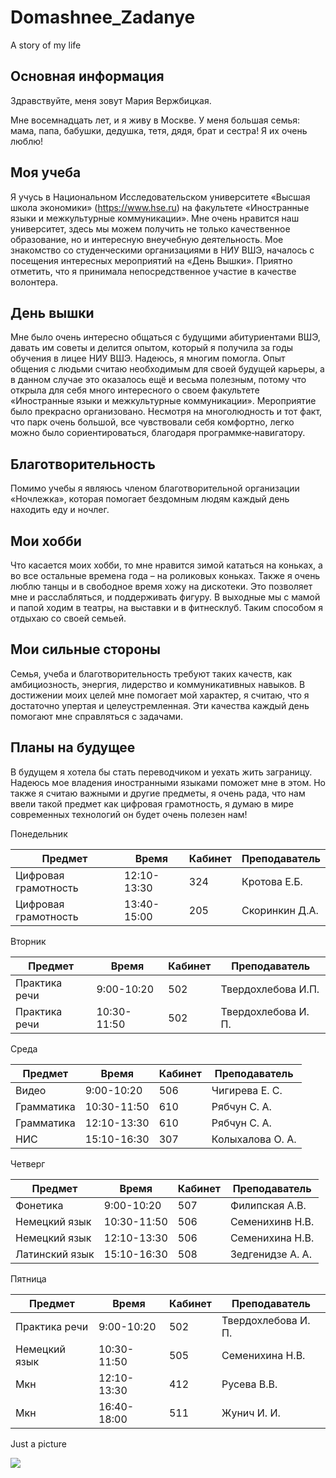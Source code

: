 # Domashnee_Zadanye
A story of my life

## Основная информация 

Здравствуйте, меня зовут Мария Вержбицкая.

 Мне восемнадцать лет, и я живу в Москве. У меня большая семья: мама, папа, бабушки, дедушка, тетя, дядя, брат и сестра! Я их очень люблю! 
 
 ## Моя учеба 
 
Я учусь в Национальном Исследовательском университете «Высшая школа экономики»  (https://www.hse.ru) на факультете «Иностранные языки и межкультурные коммуникации». Мне очень нравится наш университет, здесь мы можем получить не только качественное образование, но и интересную внеучебную деятельность.  Мое знакомство со студенческими организациями в НИУ ВШЭ, началось с посещения  интересных мероприятий на «День  Вышки». Приятно отметить, что я принимала непосредственное участие в  качестве волонтера. 

## День вышки

Мне было очень интересно общаться с будущими  абитуриентами ВШЭ, давать им советы и делится опытом, который я   получила за годы обучения  в лицее НИУ ВШЭ. Надеюсь, я многим помогла.  Опыт общения с людьми считаю необходимым для своей будущей карьеры,  а в данном случае это оказалось ещё и весьма полезным, потому что   открыла для себя много интересного о своем факультете «Иностранные  языки и межкультурные коммуникации».   Мероприятие было прекрасно организовано. Несмотря на многолюдность  и  тот факт, что парк очень большой, все чувствовали себя комфортно, легко  можно было сориентироваться, благодаря программке‐навигатору. 

## Благотворительность

 Помимо учебы я являюсь членом благотворительной организации «Ночлежка», которая помогает бездомным людям каждый день находить еду и ночлег.
 
## Мои хобби 

 Что касается моих хобби, то мне нравится зимой кататься на коньках, а во все остальные времена года – на роликовых коньках. Также я очень люблю танцы и в свободное время хожу на дискотеки.
 Это позволяет мне и расслабляться, и поддерживать фигуру.
В выходные мы с мамой и папой ходим в театры, на выставки и в фитнесклуб.
 Таким способом я отдыхаю со своей семьей.

## Мои сильные стороны

Семья, учеба и благотворительность требуют таких качеств, как амбициозность, энергия, лидерство и коммуникативных навыков. В достижении моих целей мне помогает мой характер, я считаю, что я достаточно упертая и целеустремленная.
 Эти качества каждый день помогают мне справляться с задачами.

## Планы на будущее

В будущем я хотела бы стать переводчиком и уехать жить заграницу.  Надеюсь мое владения иностранными языками поможет мне в этом. Но также я считаю важными и другие предметы, я очень рада, что нам ввели такой предмет как цифровая грамотность, я думаю в мире современных технологий он будет очень полезен нам!

Понедельник 

| Предмет | Время | Кабинет | Преподаватель |
| ------- | ----- | ------- | ------------- |
| Цифровая грамотность | 12:10-13:30 | 324 | Кротова Е.Б.|
| Цифровая грамотность | 13:40-15:00 | 205 | Скоринкин Д.А. |

Вторник

| Предмет | Время | Кабинет | Преподаватель |
| ------- | ----- | ------- | ------------- |
| Практика речи | 9:00-10:20 | 502 | Твердохлебова И.П. |
| Практика речи | 10:30-11:50 | 502 | Твердохлебова И. П. |

Среда

| Предмет | Время | Кабинет | Преподаватель |
| ------- | ----- | ------- | ------------- |
| Видео | 9:00-10:20 | 506 | Чигирева Е. С. |
| Грамматика | 10:30-11:50 | 610 | Рябчун С. А. |
| Грамматика | 12:10-13:30 | 610 | Рябчун С. А. |
| НИС | 15:10-16:30 | 307 | Колыхалова О. А. |

Четверг

| Предмет | Время | Кабинет | Преподаватель |
| ------- | ----- | ------- | ------------- |
| Фонетика | 9:00-10:20 | 507 | Филипская А.В. |
| Немецкий язык | 10:30-11:50 | 506 | Семенихинв Н.В. |
| Немецкий язык | 12:10-13:30 | 506 | Семенихина Н.В. |
| Латинский язык | 15:10-16:30 | 508 | Зедгенидзе А. А. |

Пятница

| Предмет | Время | Кабинет | Преподаватель |
| ------- | ----- | ------- | ------------- |
| Практика речи | 9:00-10:20 | 502 | Твердохлебова И. П. |
| Немецкий язык | 10:30-11:50 | 505 | Семенихина Н.В. |
| Мкн | 12:10-13:30 | 412 | Русева  В.В. |
| Мкн | 16:40-18:00 | 511 | Жунич И. И. |

Just a picture

![](https://yandex.ru/images/search?text=картинка&img_url=https%3A%2F%2Fs1.1zoom.ru%2Fbig3%2F753%2F371608-svetik.jpg&pos=1&rpt=simage)
